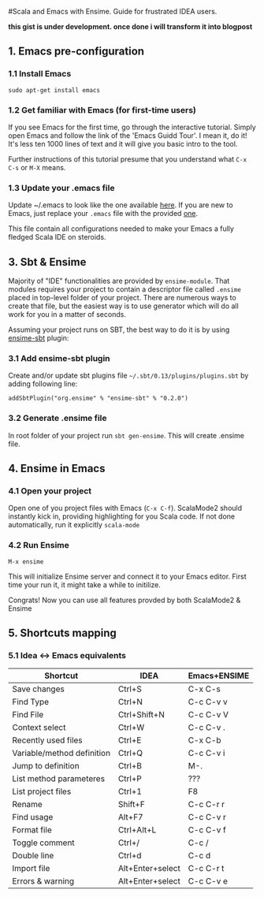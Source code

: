 #Scala and Emacs with Ensime. Guide for frustrated IDEA users.

__this gist is under development. once done i will transform it into blogpost__

## 1. Emacs pre-configuration

### 1.1 Install Emacs

`sudo apt-get install emacs`

### 1.2 Get familiar with Emacs (for first-time users)

If you see Emacs for the first time, go through the interactive tutorial. Simply open Emacs and follow the link of the 'Emacs Guidd Tour'. I mean it, do it! It's less ten 1000 lines of text and it will give you basic intro to the tool. 

Further instructions of this tutorial presume that you understand what `C-x C-s` or `M-X` means.

### 1.3 Update your .emacs file

Update ~/.emacs to look like the one available [here](.emacs). If you are new to Emacs, just replace your `.emacs` file with the provided [one](.emacs).

This file contain all configurations needed to make your Emacs a fully fledged Scala IDE on steroids.

## 3. Sbt & Ensime

Majority of "IDE" functionalities are provided by `ensime-module`. That modules requires your project to contain a descriptor file called `.ensime` placed in top-level folder of your project. There are numerous ways to create that file, but the easiest way is to use generator which will do all work for you in a matter of seconds.

Assuming your project runs on SBT, the best way to do it is by using [ensime-sbt](https://github.com/ensime/ensime-sbt) plugin:

### 3.1 Add ensime-sbt plugin

Create and/or update sbt plugins file `~/.sbt/0.13/plugins/plugins.sbt` by adding following line:

`addSbtPlugin("org.ensime" % "ensime-sbt" % "0.2.0")`

### 3.2 Generate .ensime file

In root folder of your project run `sbt gen-ensime`. This will create .ensime file.

## 4. Ensime in Emacs

### 4.1 Open your project

Open one of you project files with Emacs (`C-x C-f`). ScalaMode2 should instantly kick in, providing highlighting for you Scala code. If not done automatically, run it explicitly `scala-mode`

### 4.2 Run Ensime

`M-x ensime`

This will initialize Ensime server and connect it to your Emacs editor. First time your run it, it might take a while to initilize.

Congrats! Now you can use all features provded by both ScalaMode2 & Ensime

## 5. Shortcuts mapping

### 5.1 Idea <-> Emacs equivalents

|   Shortcut                 | IDEA             | Emacs+ENSIME     |
| -------------------------- | ---------------- |  -------------   |
| Save changes               | Ctrl+S           |   C-x C-s        |
| Find Type                  | Ctrl+N           |   C-c C-v v      |
| Find File                  | Ctrl+Shift+N     |   C-c C-v V      |
| Context select             | Ctrl+W           |   C-c C-v .      |
| Recently used files        | Ctrl+E           |   C-x C-b        |
| Variable/method definition | Ctrl+Q           |   C-c C-v i      |
| Jump to definition         | Ctrl+B           |   M-.            |
| List method parameteres    | Ctrl+P           |   ???            |
| List project files         | Ctrl+1           |   F8             |
| Rename                     | Shift+F          |   C-c C-r r      |
| Find usage                 | Alt+F7           |   C-c C-v r      |
| Format file                | Ctrl+Alt+L       |   C-c C-v f      |
| Toggle comment             | Ctrl+/           |   C-c /          |
| Double line                | Ctrl+d           |   C-c d          |
| Import file                | Alt+Enter+select |   C-c C-r t      |
| Errors & warning           | Alt+Enter+select |   C-c C-v e      |
